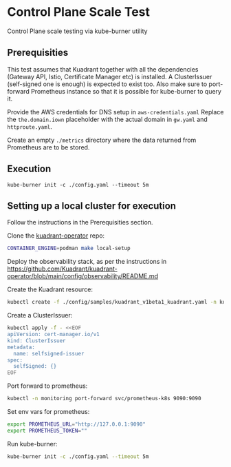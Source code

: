 # Control Plane Scale Test

Control Plane scale testing via kube-burner utility

## Prerequisities

This test assumes that Kuadrant together with all the dependencies (Gateway API, Istio, Certificate Manager etc) is installed. A ClusterIssuer (self-signed one is enough) is expected to exist too. Also make sure to port-forward Prometheus instance so that it is possible for kube-burner to query it.

Provide the AWS credentials for DNS setup in `aws-credentials.yaml`
Replace the `the.domain.iown` placeholder with the actual domain in `gw.yaml` and `httproute.yaml`.

Create an empty `./metrics` directory where the data returned from Prometheus are to be stored.

## Execution

`kube-burner init -c ./config.yaml --timeout 5m`

## Setting up a local cluster for execution

Follow the instructions in the Prerequisities section.

Clone the [kuadrant-operator](https://github.com/Kuadrant/kuadrant-operator) repo:

```bash
CONTAINER_ENGINE=podman make local-setup
```

Deploy the observability stack, as per the instructions in https://github.com/Kuadrant/kuadrant-operator/blob/main/config/observability/README.md

Create the Kuadrant resource:

```bash
kubectl create -f ./config/samples/kuadrant_v1beta1_kuadrant.yaml -n kuadrant-system
```

Create a ClusterIssuer:

```bash
kubectl apply -f - <<EOF
apiVersion: cert-manager.io/v1
kind: ClusterIssuer
metadata:
  name: selfsigned-issuer
spec:
  selfSigned: {}
EOF
```

Port forward to prometheus:

```bash
kubectl -n monitoring port-forward svc/prometheus-k8s 9090:9090
```

Set env vars for prometheus:

```bash
export PROMETHEUS_URL="http://127.0.0.1:9090"
export PROMETHEUS_TOKEN=""
```

Run kube-burner:

```bash
kube-burner init -c ./config.yaml --timeout 5m
```
